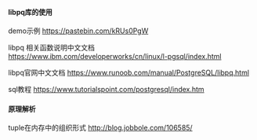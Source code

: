 #### libpq库的使用
demo示例
https://pastebin.com/kRUs0PgW

libpq 相关函数说明中文文档
https://www.ibm.com/developerworks/cn/linux/l-pgsql/index.html

libpq官网中文文档
https://www.runoob.com/manual/PostgreSQL/libpq.html


sql教程
https://www.tutorialspoint.com/postgresql/index.htm

#### 原理解析
tuple在内存中的组织形式
http://blog.jobbole.com/106585/